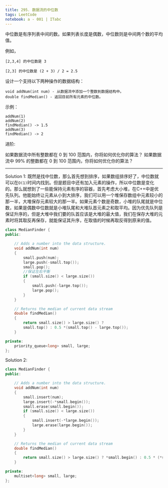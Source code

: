 ```yaml
---
title: 295. 数据流的中位数
tags: LeetCode
notebook: a - 001 | ITabc
---
```


中位数是有序列表中间的数。如果列表长度是偶数，中位数则是中间两个数的平均值。

例如，
```
[2,3,4] 的中位数是 3

[2,3] 的中位数是 (2 + 3) / 2 = 2.5
```

设计一个支持以下两种操作的数据结构：
```
void addNum(int num) - 从数据流中添加一个整数到数据结构中。
double findMedian() - 返回目前所有元素的中位数。
```
示例：
```
addNum(1)
addNum(2)
findMedian() -> 1.5
addNum(3) 
findMedian() -> 2
```
进阶:

如果数据流中所有整数都在 0 到 100 范围内，你将如何优化你的算法？
如果数据流中 99% 的整数都在 0 到 100 范围内，你将如何优化你的算法？

---

Solution 1:
既然是找中位数，那么首先想到排序，如果数组排序好了，中位数就可以在`O(1)`时间内找到。但是题目中还有加入元素的操作，所以中位数是变化的。那么就想到了一些能保持元素有序的容器，首先考虑大小堆，在C++中是优先队列。他能始终让元素从小到大排序，我们可以用一个堆保存数组中元素较小的那一半，大堆保存元素较大的那一半。如果元素个数是奇数，小堆的队尾就是中位数，如果是偶数中位数就是小堆队尾和大堆队首元素之和取平均。因为优先队列是保证升序的，但是大堆中我们要的队首应该是大堆的最大值，我们在保存大堆的元素时将其取反再保存，就能保证其升序，在取值的时候再取反得到原来的值。
```cpp
class MedianFinder {
public:

    // Adds a number into the data structure.
    void addNum(int num) 
    {
        small.push(num);
        large.push(-small.top());
        small.pop();
        //保证左右平衡
        if (small.size() < large.size()) 
        {
            small.push(-large.top());
            large.pop();
        }
    }

    // Returns the median of current data stream
    double findMedian() 
    {
        return small.size() > large.size() ? 
        small.top() : 0.5 *(small.top() - large.top());
    }

private:
    priority_queue<long> small, large;
};

```
Solution 2:

```cpp
class MedianFinder {
public:

    // Adds a number into the data structure.
    void addNum(int num) 
    {
        small.insert(num);
        large.insert(-*small.begin());
        small.erase(small.begin());
        if (small.size() < large.size()) 
        {
            small.insert(-*large.begin());
            large.erase(large.begin());
        }
    }

    // Returns the median of current data stream
    double findMedian() 
    {
        return small.size() > large.size() ? *small.begin() : 0.5 * (*small.begin() - *large.begin());
    }

private:
    multiset<long> small, large;
};
```